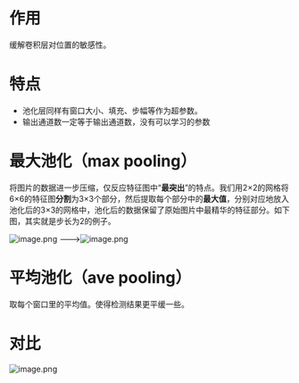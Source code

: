 # 作用
缓解卷积层对位置的敏感性。

# 特点
* 池化层同样有窗口大小、填充、步幅等作为超参数。
* 输出通道数一定等于输出通道数，没有可以学习的参数
# 最大池化（max pooling）
将图片的数据进一步压缩，仅反应特征图中“**最突出**”的特点。我们用2×2的网格将6×6的特征图**分割**为3×3个部分，然后提取每个部分中的**最大值**，分别对应地放入池化后的3×3的网格中，池化后的数据保留了原始图片中最精华的特征部分。如下图，其实就是步长为2的例子。

![image.png](https://youki-1330066034.cos.ap-guangzhou.myqcloud.com/machine-learning/202410092009382.png) --->![image.png](https://youki-1330066034.cos.ap-guangzhou.myqcloud.com/machine-learning/202410092009752.png)


# 平均池化（ave pooling）
取每个窗口里的平均值。使得检测结果更平缓一些。

# 对比
![image.png](https://youki-1330066034.cos.ap-guangzhou.myqcloud.com/machine-learning/202410201010189.png)

